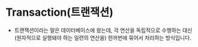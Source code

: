 # Transaction(트랜잭션)

* 트랜잭션이라는 말은 데이터베이스에 왔는데, 각 연산을 독립적으로 수행하는 대신(원자적으로 실행돼야 하는 일련의 연산을) 한꺼번에 묶어서 처리하는 방식입니다. 